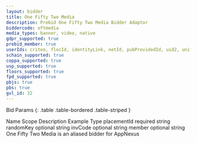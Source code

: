 ```yaml
---
layout: bidder
title: One Fifty Two Media
description: Prebid One Fifty Two Media Bidder Adaptor
biddercode: oftmedia
media_types: banner, video, native
gdpr_supported: true
prebid_member: true
userIds: criteo, flocId, identityLink, netId, pubProvidedId, uid2, unifiedId,
schain_supported: true
coppa_supported: true
usp_supported: true
floors_supported: true
fpd_supported: true
pbjs: true
pbs: true
gvl_id: 32
---
```


Bid Params
{: .table .table-bordered .table-striped }

Name	Scope	Description	Example	Type
placementId	required			string
randomKey	optional			string
invCode	optional			string
member	optional			string
One Fifty Two Media is an aliased bidder for AppNexus
